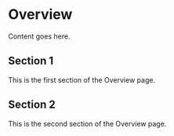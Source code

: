 # Overview

Content goes here.

## Section 1

This is the first section of the Overview page.

## Section 2

This is the second section of the Overview page.

